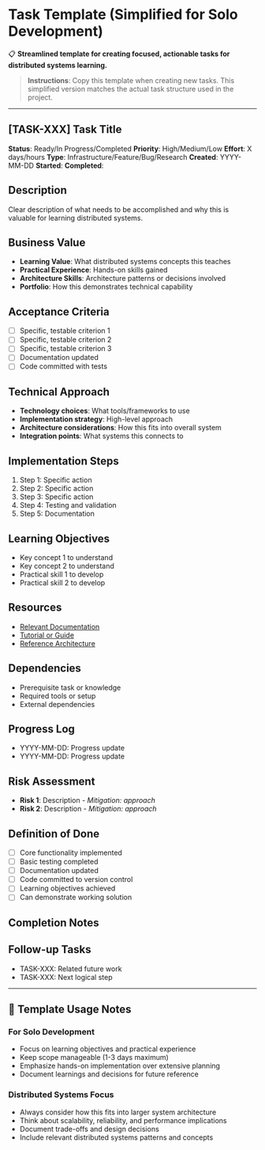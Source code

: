 # Task Template (Simplified for Solo Development)

📋 **Streamlined template for creating focused, actionable tasks for distributed systems learning.**

> **Instructions**: Copy this template when creating new tasks. This simplified version matches the actual task structure used in the project.

---

## [TASK-XXX] Task Title

**Status**: Ready/In Progress/Completed
**Priority**: High/Medium/Low
**Effort**: X days/hours
**Type**: Infrastructure/Feature/Bug/Research
**Created**: YYYY-MM-DD
**Started**: 
**Completed**: 

## Description
Clear description of what needs to be accomplished and why this is valuable for learning distributed systems.

## Business Value
- **Learning Value**: What distributed systems concepts this teaches
- **Practical Experience**: Hands-on skills gained
- **Architecture Skills**: Architecture patterns or decisions involved
- **Portfolio**: How this demonstrates technical capability

## Acceptance Criteria
- [ ] Specific, testable criterion 1
- [ ] Specific, testable criterion 2
- [ ] Specific, testable criterion 3
- [ ] Documentation updated
- [ ] Code committed with tests

## Technical Approach
- **Technology choices**: What tools/frameworks to use
- **Implementation strategy**: High-level approach
- **Architecture considerations**: How this fits into overall system
- **Integration points**: What systems this connects to

## Implementation Steps
1. Step 1: Specific action
2. Step 2: Specific action
3. Step 3: Specific action
4. Step 4: Testing and validation
5. Step 5: Documentation

## Learning Objectives
- Key concept 1 to understand
- Key concept 2 to understand
- Practical skill 1 to develop
- Practical skill 2 to develop

## Resources
- [Relevant Documentation](link)
- [Tutorial or Guide](link)
- [Reference Architecture](link)

## Dependencies
- Prerequisite task or knowledge
- Required tools or setup
- External dependencies

## Progress Log
<!-- Update as work progresses -->
- YYYY-MM-DD: Progress update
- YYYY-MM-DD: Progress update

## Risk Assessment
- **Risk 1**: Description - *Mitigation: approach*
- **Risk 2**: Description - *Mitigation: approach*

## Definition of Done
- [ ] Core functionality implemented
- [ ] Basic testing completed
- [ ] Documentation updated
- [ ] Code committed to version control
- [ ] Learning objectives achieved
- [ ] Can demonstrate working solution

## Completion Notes
<!-- Add notes upon completion -->

## Follow-up Tasks
- TASK-XXX: Related future work
- TASK-XXX: Next logical step

---

## 📝 Template Usage Notes

### For Solo Development
- Focus on learning objectives and practical experience
- Keep scope manageable (1-3 days maximum)
- Emphasize hands-on implementation over extensive planning
- Document learnings and decisions for future reference

### Distributed Systems Focus
- Always consider how this fits into larger system architecture
- Think about scalability, reliability, and performance implications
- Document trade-offs and design decisions
- Include relevant distributed systems patterns and concepts
